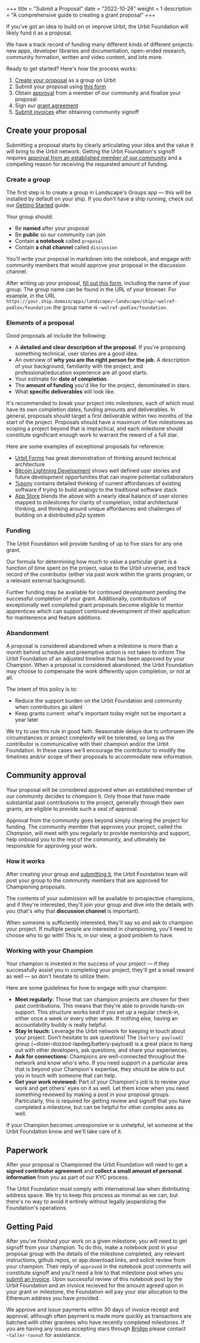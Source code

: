 +++
title = "Submit a Proposal"
date = "2022-10-26"
weight = 1
description = "A comprehensive guide to creating a grant proposal"
+++

If you've got an idea to build on or improve Urbit, the Urbit Foundation will likely fund it as a proposal.

We have a track record of funding many different kinds of different projects: new apps, developer libraries and documentation, open-ended research, community formation, written and video content, and lots more.

Ready to get started? Here's how the process works:

1. [Create your proposal](#create-your-proposal) as a group on Urbit
2. Submit your proposal using [this form](https://airtable.com/shrCi54rEDxgSZr3z)
3. Obtain [approval](#community-approval) from a member of our community and finalize your proposal
4. Sign our [grant agreement](#paperwork)
5. [Submit invoices](#getting-paid) after obtaining community signoff

## Create your proposal

Submitting a proposal starts by clearly articulating your idea and the value it will bring to the Urbit network. Getting the Urbit Foundation's signoff requires [approval from an established member of our community](#community-approval) and a compelling reason for receiving the requested amount of funding.

### Create a group

The first step is to create a group in Landscape's Groups app &mdash; this will be installed by default on your ship. If you don't have a ship running, check out our [Getting Started](https://urbit.org/getting-started) guide.

Your group should:

- Be **named** after your proposal
- Be **public** so our community can join
- Contain **a notebook** called `proposal`
- Contain **a chat channel** called `discussion`

You'll write your proposal in markdown into the notebook, and engage with community members that would approve your proposal in the discussion channel.

After writing up your proposal, [fill out this form](https://airtable.com/shrCi54rEDxgSZr3z), including the name of your group. The group name can be found in the URL of your browser. For example, in the URL `https://your.ship.domain/apps/landscape/~landscape/ship/~wolref-podlex/foundation` the group name is `~wolref-podlex/foundation`.

### Elements of a proposal

Good proposals all include the following:

- A **detailed and clear description of the proposal**. If you're proposing something technical, user stories are a good idea.
- An overview of **why you are the right person for the job**. A description of your background, familiarity with the project, and professional/education experience are all good starts.
- Your estimate for **date of completion**.
- The **amount of funding** you'd like for the project, denominated in stars.
- What **specific deliverables** will look like.

It's recommended to break your project into _milestones_, each of which must have its own completion dates, funding amounts and deliverables. In general, proposals should target a first deliverable within two months of the start of the project. Proposals should have a maximum of five milestones as scoping a project beyond that is impractical, and each milestone should constitute significant enough work to warrant the reward of a full star.

Here are some examples of exceptional proposals for reference:

- [Urbit Forms](https://urbit.org/grants/urbit-forms) has great demonstration of thinking around technical architecture
- [Bitcoin Lightning Development](https://urbit.org/grants/lightning-development) shows well defined user stories and future development opportunities that can inspire potential collaborators
- [%pony](https://urbit.org/grants/pony-bounty) contains detailed thinking of current affordances of existing software if trying to build analogs to the traditional software stack
- [App Store](https://urbit.org/grants/app-store) blends the above with a nearly ideal balance of user stories mapped to milestones for clarity of completion, initial architectural thinking, and thinking around unique affordances and challenges of building on a distributed p2p system

### Funding

The Urbit Foundation will provide funding of up to five stars for any one grant.

Our formula for determining how much to value a particular grant is a function of time spent on the project, value to the Urbit universe, and track record of the contributor (either via past work within the grants program, or a relevant external background).

Further funding may be available for continued development pending the successful completion of your grant. Additionally, contributors of exceptionally well completed grant proposals become eligible to mentor apprentices which can support continued development of their application for maintenence and feature additions.

### Abandonment

A proposal is considered abandoned when a milestone is more than a month behind schedule and preemptive action is not taken to inform The Urbit Foundation of an adjusted timeline that has been approved by your Champion. When a proposal is considered abandoned, the Urbit Foundation may choose to compensate the work differently upon completion, or not at all.

The intent of this policy is to:

- Reduce the support burden on the Urbit Foundation and community when contributors go silent
- Keep grants current: what's important today might not be important a year later

We try to use this rule in good faith. Reasonable delays due to unforseen life circumstances or project complexity will be tolerated, so long as the contributor is communicative with their champion and/or the Urbit Foundation. In these cases we'll encourage the contributor to modify the timelines and/or scope of their proposals to accommodate new information.

## Community approval

Your proposal will be considered approved when an established member of our community decides to _champion_ it. Only those that have made substantial past contributions to the project, generally through their own grants, are eligible to provide such a seal of approval.

Approval from the community goes beyond simply clearing the project for funding. The community member that approves your project, called the _Champion_, will meet with you regularly to provide mentorship and support, help onboard you to the rest of the community, and ultimately be responsible for approving your work.

### How it works

After creating your group and [submitting it](https://airtable.com/shrCi54rEDxgSZr3z), the Urbit Foundation team will post your group to the community members that are approved for Championing proposals.

The contents of your submission will be available to prospective champions, and if they're interested, they'll join your group and dive into the details with you (that's why that **discussion channel** is important).

When someone is sufficiently interested, they'll say so and ask to champion your project. If multiple people are interested in championing, you'll need to choose who to go with! This is, in our view, a good problem to have.

### Working with your Champion

Your champion is invested in the success of your project &mdash; if they successfully assist you in completing your project, they'll get a small reward as well &mdash; so don't hesitate to utilize them.

Here are some guidelines for how to engage with your champion:

- **Meet regularly:** Those that can champion projects are chosen for their past contributions. This means that they're able to provide hands-on support. This structure works best if you set up a regular check-in, either once a week or every other week. If nothing else, having an accountability buddy is really helpful.
- **Stay in touch:** Leverage the Urbit network for keeping in touch about your project. Don't hesitate to ask questions! The `[battery payload]` group (~dister-dozzod-lapdeg/battery-payload) is a great place to hang out with other developers, ask questions, and share your experiences. 
- **Ask for connections:** Champions are well-connected throughout the network and know who's who. If you need support in a particular area that is beyond your Champion's expertise, they should be able to put you in touch with someone that can help.
- **Get your work reviewed:** Part of your Champion's job is to review your work and get others' eyes on it as well. Let them know when you need something reviewed by making a post in your proposal groups. Particularly, this is required for getting review and signoff that you have completed a milestone, but can be helpful for other complex asks as well.

If your Champion becomes unresponsive or is unhelpful, let someone at the Urbit Foundation know and we'll take care of it.

## Paperwork

After your proposal is Championed the Urbit Foundation will need to get a **signed contributor agreement** and **collect a small amount of personal information** from you as part of our KYC process.

The Urbit Foundation must comply with international law when distributing address space. We try to keep this process as minimal as we can, but there's no way to avoid it entirely without legally jeopardizing the Foundation's operations.

## Getting Paid

After you've finished your work on a given milestone, you will need to get signoff from your champion. To do this, make a notebook post in your proposal group with the details of the milestone completed, any relevant instructions, github repos, or app download links, and solicit review from your champion. Their reply  of `approved` in the notebook post comments will constitute signoff and you'll need a link to that milestone post when you [submit an invoice](https://airtable.com/shrXXCs1uaxtNSBcg). Upon successful review of this notebook post by the Urbit Foundation and an invoice recieved for the amount agreed upon in your grant or milestone, the Foundation will pay your star allocation to the Ethereum address you have provided.

We approve and issue payments within 30 days of invoice receipt and approval, although often payment is made more quickly as transactions are batched with other grantees who have recently completed milestones. If you are having any issues accepting stars through [Bridge](https://bridge.urbit.org) please contact `~taller-ravnut` for assistance.
